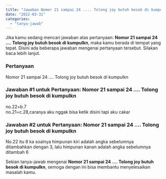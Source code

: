 ```yaml
---
title: "Jawaban Nomor 21 sampai 24 .... Tolong joy butuh besok di kumpulkn"
date: "2022-03-31"
categories: 
  - "tanya-jawab"
---
```


Jika kamu sedang mencari jawaban atas pertanyaan: **Nomor 21 sampai 24 .... Tolong joy butuh besok di kumpulkn**, maka kamu berada di tempat yang tepat. Disini ada beberapa jawaban mengenai pertanyaan tersebut. Silakan baca lebih lanjut.

### Pertanyaan

Nomor 21 sampai 24 .... Tolong joy butuh besok di kumpulkn

### Jawaban #1 untuk Pertanyaan: Nomor 21 sampai 24 .... Tolong joy butuh besok di kumpulkn

no.22=b.7  
no.21=c.28,caranya aku nggak bisa ketik disini tapi aku cakar

### Jawaban #2 untuk Pertanyaan: Nomor 21 sampai 24 .... Tolong joy butuh besok di kumpulkn

No.22 itu 8 ka soalnya himpunan kiri adalah angka sebelumnya ditambahkan dengan 3, lalu himpunan kanan adalah angka sebelumnya ditambah 6

Sekian tanya-jawab mengenai **Nomor 21 sampai 24 .... Tolong joy butuh besok di kumpulkn**, semoga dengan ini bisa membantu menyelesaikan masalah kamu.
